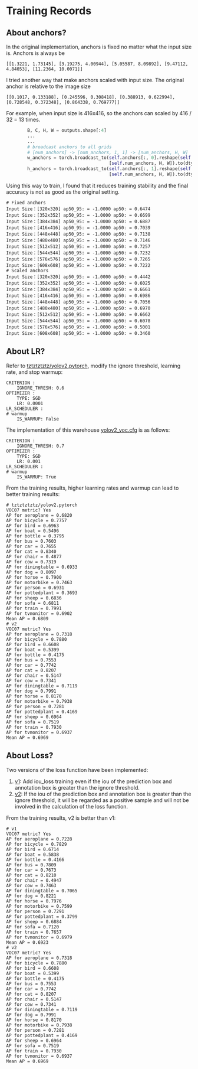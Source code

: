 # Training Records

## About anchors?

In the original implementation, anchors is fixed no matter what the input size is. Anchors is always be 

```text
[[1.3221, 1.73145], [3.19275, 4.00944], [5.05587, 8.09892], [9.47112, 4.84053], [11.2364, 10.0071]]
```

I tried another way that make anchors scaled with input size. The original anchor is relative to the image size

```text
[[0.1017, 0.133188], [0.245596, 0.308418], [0.388913, 0.622994], [0.728548, 0.372348], [0.864338, 0.769777]]
```

For example, when input size is 416x416, so the anchors can scaled by 416 / 32 = 13 times.

```python
        B, C, H, W = outputs.shape[:4]
        ...
        ...
        # broadcast anchors to all grids
        # [num_anchors] -> [num_anchors, 1, 1] -> [num_anchors, H, W]
        w_anchors = torch.broadcast_to(self.anchors[:, 0].reshape(self.num_anchors, 1, 1) * W,
                                       [self.num_anchors, H, W]).to(dtype=dtype, device=device)
        h_anchors = torch.broadcast_to(self.anchors[:, 1].reshape(self.num_anchors, 1, 1) * H,
                                       [self.num_anchors, H, W]).to(dtype=dtype, device=device)
```

Using this way to train, I found that it reduces training stability and the final accuracy is not as good as the original setting.

```text
# Fixed anchors
Input Size：[320x320] ap50_95: = -1.0000 ap50: = 0.6474
Input Size：[352x352] ap50_95: = -1.0000 ap50: = 0.6699
Input Size：[384x384] ap50_95: = -1.0000 ap50: = 0.6887
Input Size：[416x416] ap50_95: = -1.0000 ap50: = 0.7039
Input Size：[448x448] ap50_95: = -1.0000 ap50: = 0.7138
Input Size：[480x480] ap50_95: = -1.0000 ap50: = 0.7146
Input Size：[512x512] ap50_95: = -1.0000 ap50: = 0.7257
Input Size：[544x544] ap50_95: = -1.0000 ap50: = 0.7232
Input Size：[576x576] ap50_95: = -1.0000 ap50: = 0.7265
Input Size：[608x608] ap50_95: = -1.0000 ap50: = 0.7222
# Scaled anchors
Input Size：[320x320] ap50_95: = -1.0000 ap50: = 0.4442
Input Size：[352x352] ap50_95: = -1.0000 ap50: = 0.6025
Input Size：[384x384] ap50_95: = -1.0000 ap50: = 0.6661
Input Size：[416x416] ap50_95: = -1.0000 ap50: = 0.6986
Input Size：[448x448] ap50_95: = -1.0000 ap50: = 0.7056
Input Size：[480x480] ap50_95: = -1.0000 ap50: = 0.6970
Input Size：[512x512] ap50_95: = -1.0000 ap50: = 0.6662
Input Size：[544x544] ap50_95: = -1.0000 ap50: = 0.6078
Input Size：[576x576] ap50_95: = -1.0000 ap50: = 0.5001
Input Size：[608x608] ap50_95: = -1.0000 ap50: = 0.3460
```

## About LR?

Refer to [tztztztztz/yolov2.pytorch](https://github.com/tztztztztz/yolov2.pytorch), modify the ignore threshold,
learning rate, and stop warmup:

```text
CRITERION :
    IGNORE_THRESH: 0.6
OPTIMIZER :
    TYPE: SGD
    LR: 0.0001
LR_SCHEDULER :
# warmup
    IS_WARMUP: False
```

The implementation of this
warehouse [yolov2_voc.cfg](https://github.com/zjykzj/YOLOv2/blob/14b8f5f5f22f528a8fd739f192f2095d9c8c3203/configs/yolov2_voc.cfg)
is as follows:

```text
CRITERION :
    IGNORE_THRESH: 0.7
OPTIMIZER :
    TYPE: SGD
    LR: 0.001
LR_SCHEDULER :
# warmup
    IS_WARMUP: True
```

From the training results, higher learning rates and warmup can lead to better training results:

```text
# tztztztztz/yolov2.pytorch
VOC07 metric? Yes
AP for aeroplane = 0.6820
AP for bicycle = 0.7757
AP for bird = 0.6963
AP for boat = 0.5496
AP for bottle = 0.3795
AP for bus = 0.7603
AP for car = 0.7655
AP for cat = 0.8340
AP for chair = 0.4877
AP for cow = 0.7319
AP for diningtable = 0.6933
AP for dog = 0.8097
AP for horse = 0.7900
AP for motorbike = 0.7463
AP for person = 0.6931
AP for pottedplant = 0.3693
AP for sheep = 0.6836
AP for sofa = 0.6811
AP for train = 0.7991
AP for tvmonitor = 0.6902
Mean AP = 0.6809
# v2
VOC07 metric? Yes
AP for aeroplane = 0.7318
AP for bicycle = 0.7880
AP for bird = 0.6608
AP for boat = 0.5399
AP for bottle = 0.4175
AP for bus = 0.7553
AP for car = 0.7742
AP for cat = 0.8207
AP for chair = 0.5147
AP for cow = 0.7341
AP for diningtable = 0.7119
AP for dog = 0.7991
AP for horse = 0.8170
AP for motorbike = 0.7938
AP for person = 0.7281
AP for pottedplant = 0.4169
AP for sheep = 0.6964
AP for sofa = 0.7519
AP for train = 0.7930
AP for tvmonitor = 0.6937
Mean AP = 0.6969
```

## About Loss?

Two versions of the loss function have been implemented:

1. [v1](https://github.com/zjykzj/YOLOv2/blob/314610053a741280e0c2e205c264ce4637f3bdd8/yolo/model/yololoss.py): Add
   iou_loss training even if the iou of the prediction box and annotation box is greater than the ignore threshold.
2. [v2](https://github.com/zjykzj/YOLOv2/blob/14b8f5f5f22f528a8fd739f192f2095d9c8c3203/yolo/model/yololoss.py): If the
   iou of the prediction box and annotation box is greater than the ignore threshold, it will be regarded as a positive
   sample and will not be involved in the calculation of the loss function.

From the training results, v2 is better than v1:

```text
# v1
VOC07 metric? Yes
AP for aeroplane = 0.7228
AP for bicycle = 0.7829
AP for bird = 0.6714
AP for boat = 0.5838
AP for bottle = 0.4166
AP for bus = 0.7809
AP for car = 0.7673
AP for cat = 0.8210
AP for chair = 0.4947
AP for cow = 0.7463
AP for diningtable = 0.7065
AP for dog = 0.8221
AP for horse = 0.7976
AP for motorbike = 0.7599
AP for person = 0.7291
AP for pottedplant = 0.3799
AP for sheep = 0.6884
AP for sofa = 0.7120
AP for train = 0.7657
AP for tvmonitor = 0.6979
Mean AP = 0.6923
# v2
VOC07 metric? Yes
AP for aeroplane = 0.7318
AP for bicycle = 0.7880
AP for bird = 0.6608
AP for boat = 0.5399
AP for bottle = 0.4175
AP for bus = 0.7553
AP for car = 0.7742
AP for cat = 0.8207
AP for chair = 0.5147
AP for cow = 0.7341
AP for diningtable = 0.7119
AP for dog = 0.7991
AP for horse = 0.8170
AP for motorbike = 0.7938
AP for person = 0.7281
AP for pottedplant = 0.4169
AP for sheep = 0.6964
AP for sofa = 0.7519
AP for train = 0.7930
AP for tvmonitor = 0.6937
Mean AP = 0.6969
```
